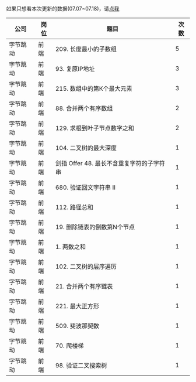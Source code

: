 如果只想看本次更新的数据(07.07~07.18)，请[点我](https://github.com/afatcoder/LeetcodeTop/blob/master/bytedance//latest/frontend.md)

| 公司   | 岗位 | 题目                          | 次数 |
|------|----|-----------------------------|----|
| 字节跳动 | 前端 | 209\. 长度最小的子数组              | 5  |
| 字节跳动 | 前端 | 93\. 复原IP地址                 | 3  |
| 字节跳动 | 前端 | 215\. 数组中的第K个最大元素           | 3  |
| 字节跳动 | 前端 | 88\. 合并两个有序数组               | 2  |
| 字节跳动 | 前端 | 129\. 求根到叶子节点数字之和           | 2  |
| 字节跳动 | 前端 | 104\. 二叉树的最大深度              | 1  |
| 字节跳动 | 前端 | 剑指 Offer 48\. 最长不含重复字符的子字符串 | 1  |
| 字节跳动 | 前端 | 680\. 验证回文字符串 Ⅱ             | 1  |
| 字节跳动 | 前端 | 112\. 路径总和                  | 1  |
| 字节跳动 | 前端 | 19\. 删除链表的倒数第N个节点           | 1  |
| 字节跳动 | 前端 | 1\. 两数之和                    | 1  |
| 字节跳动 | 前端 | 102\. 二叉树的层序遍历              | 1  |
| 字节跳动 | 前端 | 21\. 合并两个有序链表               | 1  |
| 字节跳动 | 前端 | 221\. 最大正方形                 | 1  |
| 字节跳动 | 前端 | 509\. 斐波那契数                 | 1  |
| 字节跳动 | 前端 | 70\. 爬楼梯                    | 1  |
| 字节跳动 | 前端 | 98\. 验证二叉搜索树                | 1  |
